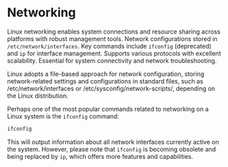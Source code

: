 # Networking

Linux networking enables system connections and resource sharing across platforms with robust management tools. Network configurations stored in `/etc/network/interfaces`. Key commands include `ifconfig` (deprecated) and `ip` for interface management. Supports various protocols with excellent scalability. Essential for system connectivity and network troubleshooting.

Linux adopts a file-based approach for network configuration, storing network-related settings and configurations in standard files, such as /etc/network/interfaces or /etc/sysconfig/network-scripts/, depending on the Linux distribution. 

Perhaps one of the most popular commands related to networking on a Linux system is the `ifconfig` command:

```bash
ifconfig
```

This will output information about all network interfaces currently active on the system. However, please note that `ifconfig` is becoming obsolete and being replaced by `ip`, which offers more features and capabilities.
